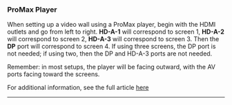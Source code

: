 ### ProMax Player



When setting up a video wall using a ProMax player, begin with the HDMI outlets and go from left to right. **HD-A-1** will correspond to screen 1, **HD-A-2** will correspond to screen 2, **HD-A-3** will correspond to screen 3. Then the **DP** port will correspond to screen 4. If using three screens, the DP port is not needed; if using two, then the DP and HD-A-3 ports are not needed.

Remember: in most setups, the player will be facing outward, with the AV ports facing toward the screens.

For additional information, see the full article [here](https://support.optisigns.com/hc/en-us/articles/33382537925267)

---
